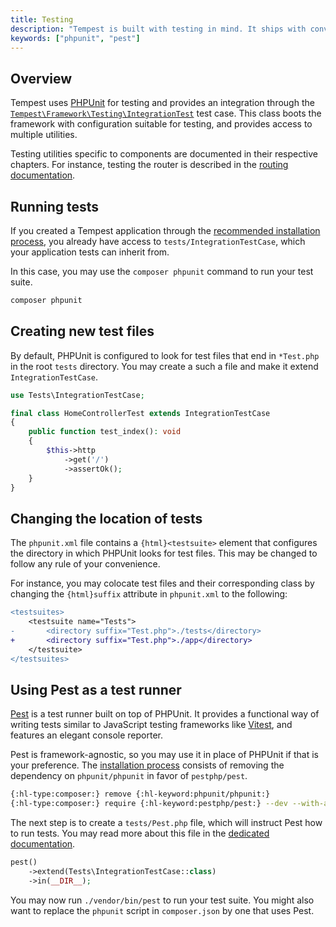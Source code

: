 ```yaml
---
title: Testing
description: "Tempest is built with testing in mind. It ships with convenient utilities that make it easy to test application code without boilerplate."
keywords: ["phpunit", "pest"]
---
```


## Overview

Tempest uses [PHPUnit](https://phpunit.de) for testing and provides an integration through the [`Tempest\Framework\Testing\IntegrationTest`](https://github.com/tempestphp/tempest-framework/blob/main/src/Tempest/Framework/Testing/IntegrationTest.php) test case. This class boots the framework with configuration suitable for testing, and provides access to multiple utilities.

Testing utilities specific to components are documented in their respective chapters. For instance, testing the router is described in the [routing documentation](./01-routing.md#testing).

## Running tests

If you created a Tempest application through the [recommended installation process](../0-getting-started/02-installation.md), you already have access to `tests/IntegrationTestCase`, which your application tests can inherit from.

In this case, you may use the `composer phpunit` command to run your test suite.

```sh
composer phpunit
```

## Creating new test files

By default, PHPUnit is configured to look for test files that end in `*Test.php` in the root `tests` directory. You may create a such a file and make it extend `IntegrationTestCase`.

```php tests/HomeControllerTest.php
use Tests\IntegrationTestCase;

final class HomeControllerTest extends IntegrationTestCase
{
    public function test_index(): void
    {
        $this->http
            ->get('/')
            ->assertOk();
    }
}
```

## Changing the location of tests

The `phpunit.xml` file contains a `{html}<testsuite>` element that configures the directory in which PHPUnit looks for test files. This may be changed to follow any rule of your convenience.

For instance, you may colocate test files and their corresponding class by changing the `{html}suffix` attribute in `phpunit.xml` to the following:

```diff
<testsuites>
	<testsuite name="Tests">
-		<directory suffix="Test.php">./tests</directory>
+		<directory suffix="Test.php">./app</directory>
	</testsuite>
</testsuites>
```

## Using Pest as a test runner

[Pest](https://pestphp.com/) is a test runner built on top of PHPUnit. It provides a functional way of writing tests similar to JavaScript testing frameworks like [Vitest](https://vitest.dev/), and features an elegant console reporter.

Pest is framework-agnostic, so you may use it in place of PHPUnit if that is your preference. The [installation process](https://pestphp.com/docs/installation) consists of removing the dependency on `phpunit/phpunit` in favor of `pestphp/pest`.

```sh
{:hl-type:composer:} remove {:hl-keyword:phpunit/phpunit:}
{:hl-type:composer:} require {:hl-keyword:pestphp/pest:} --dev --with-all-dependencies
```

The next step is to create a `tests/Pest.php` file, which will instruct Pest how to run tests. You may read more about this file in the [dedicated documentation](https://pestphp.com/docs/configuring-tests).

```php tests/Pest.php
pest()
    ->extend(Tests\IntegrationTestCase::class)
    ->in(__DIR__);
```

You may now run `./vendor/bin/pest` to run your test suite. You might also want to replace the `phpunit` script in `composer.json` by one that uses Pest.

